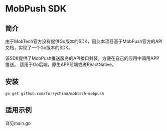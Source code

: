 # MobPush SDK

## 简介
由于MobTech官方没有提供Go版本的SDK，因此本项目基于MobPush官方的API文档，实现了一个Go版本的SDK。

该SDK提供了MobPush推送服务的API接口封装，方便在自己的应用中调用APP推送。
适用于Go后端，原生APP前端或者ReactNative。

## 安装
```shell
go get github.com/furrychina/mobtech-mobpush
```

## 适用示例
详见main.go
